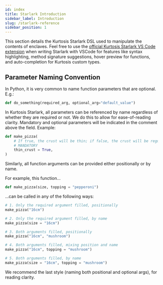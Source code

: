 ```yaml
---
id: index
title: Starlark Introduction
sidebar_label: Introduction
slug: /starlark-reference
sidebar_position: 1
---
```


This section details the Kurtosis Starlark DSL used to manipulate the contents of enclaves. Feel free to use the [official Kurtosis Starlark VS Code extension][vscode-plugin] when writing Starlark with VSCode for features like syntax highlighting, method signature suggestions, hover preview for functions, and auto-completion for Kurtosis custom types.

Parameter Naming Convention
---------------------------

In Python, it is very common to name function parameters that are optional. E.g.:

```python
def do_something(required_arg, optional_arg="default_value")
```

In Kurtosis Starlark, all parameters can be referenced by name regardless of whether they are required or not. We do this to allow for ease-of-reading clarity. Mandatory and optional parameters will be indicated in the comment above the field. Example:

```python
def make_pizza(
    # If true, the crust will be thin; if false, the crust will be regular
    # MANDATORY
    thin_crust = True,
)
```

Similarly, all function arguments can be provided either positionally or by name.

For example, this function...

```python
def make_pizza(size, topping = "pepperoni")
```

...can be called in any of the following ways:

```python
# 1. Only the required argument filled, positionally
make_pizza("16cm")

# 2. Only the required argument filled, by name 
make_pizza(size = "16cm")

# 3. Both arguments filled, positionally
make_pizza("16cm", "mushroom")

# 4. Both arguments filled, mixing position and name
make_pizza("16cm", topping = "mushroom")

# 5. Both arguments filled, by name
make_pizza(size = "16cm", topping = "mushroom")
```

We recommend the last style (naming both positional and optional args), for reading clarity.


<!--------------- ONLY LINKS BELOW THIS POINT ---------------------->
[vscode-plugin]: https://marketplace.visualstudio.com/items?itemName=Kurtosis.kurtosis-extension
